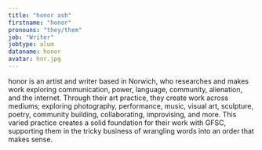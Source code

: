 ```yaml
---
title: "honor ash"
firstname: "honor"
pronouns: "they/them"
job: "Writer"
jobtype: alum
dataname: honor
avatar: hnr.jpg
---
```


honor is an artist and writer based in Norwich, who researches and makes work exploring communication, power, language, community, alienation, and the internet. Through their art practice, they create work across mediums; exploring photography, performance, music, visual art, sculpture, poetry, community building, collaborating, improvising, and more. This varied practice creates a solid foundation for their work with GFSC, supporting them in the tricky business of wrangling words into an order that makes sense.
